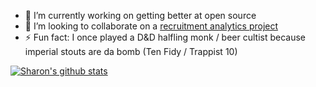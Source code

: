 - 🔭 I’m currently working on getting better at open source
- 👯 I’m looking to collaborate on a [recruitment analytics project](https://public.tableau.com/profile/sharonwoo#!/vizhome/upload_16013495928040/Final)
- ⚡ Fun fact: I once played a D&D halfling monk / beer cultist because imperial stouts are da bomb (Ten Fidy / Trappist 10)

[![Sharon's github stats](https://github-readme-stats.vercel.app/api?username=sharonwoo&count_private=true)](https://github.com/anuraghazra/github-readme-stats)


<!--
**sharonwoo/sharonwoo** is a ✨ _special_ ✨ repository because its `README.md` (this file) appears on your GitHub profile.

Here are some ideas to get you started:

- 🔭 I’m currently working on ...
- 🌱 I’m currently learning ...
- 👯 I’m looking to collaborate on ...
- 🤔 I’m looking for help with ...
- 💬 Ask me about ...
- 📫 How to reach me: ...
- 😄 Pronouns: ...
- ⚡ Fun fact: ...
-->
